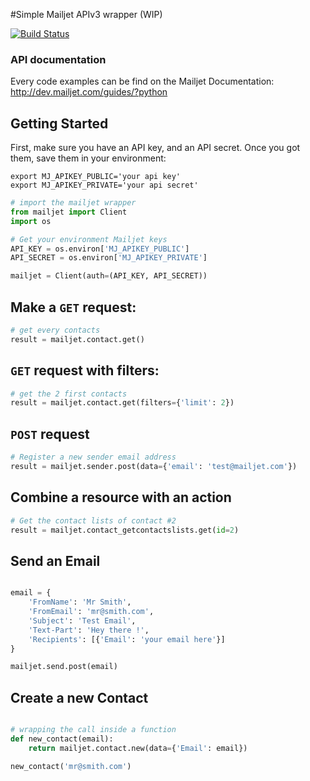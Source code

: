 #Simple Mailjet APIv3 wrapper (WIP)

[![Build Status](https://travis-ci.org/mailjet/mailjet-apiv3-python.svg?branch=master)](https://travis-ci.org/mailjet/mailjet-apiv3-python)

### API documentation

Every code examples can be find on the Mailjet Documentation: http://dev.mailjet.com/guides/?python

## Getting Started

First, make sure you have an API key, and an API secret.
Once you got them, save them in your environment:

```
export MJ_APIKEY_PUBLIC='your api key'
export MJ_APIKEY_PRIVATE='your api secret'
```

``` python
# import the mailjet wrapper
from mailjet import Client
import os

# Get your environment Mailjet keys
API_KEY = os.environ['MJ_APIKEY_PUBLIC']
API_SECRET = os.environ['MJ_APIKEY_PRIVATE']

mailjet = Client(auth=(API_KEY, API_SECRET))

```

## Make a `GET` request:
``` python
# get every contacts
result = mailjet.contact.get()
```

## `GET` request with filters:
``` python
# get the 2 first contacts
result = mailjet.contact.get(filters={'limit': 2})
```
## `POST` request
``` python
# Register a new sender email address
result = mailjet.sender.post(data={'email': 'test@mailjet.com'})
```

## Combine a resource with an action
``` python
# Get the contact lists of contact #2
result = mailjet.contact_getcontactslists.get(id=2)
```

## Send an Email
``` python

email = {
	'FromName': 'Mr Smith',
	'FromEmail': 'mr@smith.com',
	'Subject': 'Test Email',
	'Text-Part': 'Hey there !',
	'Recipients': [{'Email': 'your email here'}]
}

mailjet.send.post(email)

```

## Create a new Contact
``` python

# wrapping the call inside a function
def new_contact(email):
	return mailjet.contact.new(data={'Email': email})

new_contact('mr@smith.com')
```
